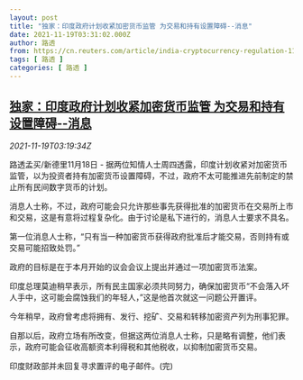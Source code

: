 ```yaml
---
layout: post
title: "独家：印度政府计划收紧加密货币监管 为交易和持有设置障碍--消息"
date: 2021-11-19T03:31:02.000Z
author: 路透
from: https://cn.reuters.com/article/india-cryptocurrency-regulation-1118-thu-idCNKBS2I4077
tags: [ 路透 ]
categories: [ 路透 ]
---
```

<!--1637292662000-->
[独家：印度政府计划收紧加密货币监管 为交易和持有设置障碍--消息](https://cn.reuters.com/article/india-cryptocurrency-regulation-1118-thu-idCNKBS2I4077)
------

<div>
<div><i>2021-11-19T03:19:34Z</i></div><p>路透孟买/新德里11月18日 - 据两位知情人士周四透露，印度计划收紧对加密货币监管，以为投资者持有加密货币设置障碍，不过，政府不太可能推进先前制定的禁止所有民间数字货币的计划。</p><p>消息人士称，不过，政府可能会只允许那些事先获得批准的加密货币在交易所上市和交易，这是有意将过程复杂化。由于讨论是私下进行的，消息人士要求不具名。</p><p>第一位消息人士称，“只有当一种加密货币获得政府批准后才能交易，否则持有或交易可能招致处罚。”</p><p>政府的目标是在于本月开始的议会会议上提出并通过一项加密货币法案。</p><p>印度总理莫迪稍早表示，所有民主国家必须共同努力，确保加密货币“不会落入坏人手中，这可能会腐蚀我们的年轻人，”这是他首次就这一问题公开置评。</p><p>今年稍早，政府曾考虑将拥有、发行、挖矿、交易和转移加密资产列为刑事犯罪。</p><p>自那以后，政府立场有所改变，但据这两位消息人士称，只是略有调整，他们表示，政府可能会征收高额资本利得税和其他税收，以抑制加密货币交易。</p><p>印度财政部并未回复寻求置评的电子邮件。(完)</p>
</div>
